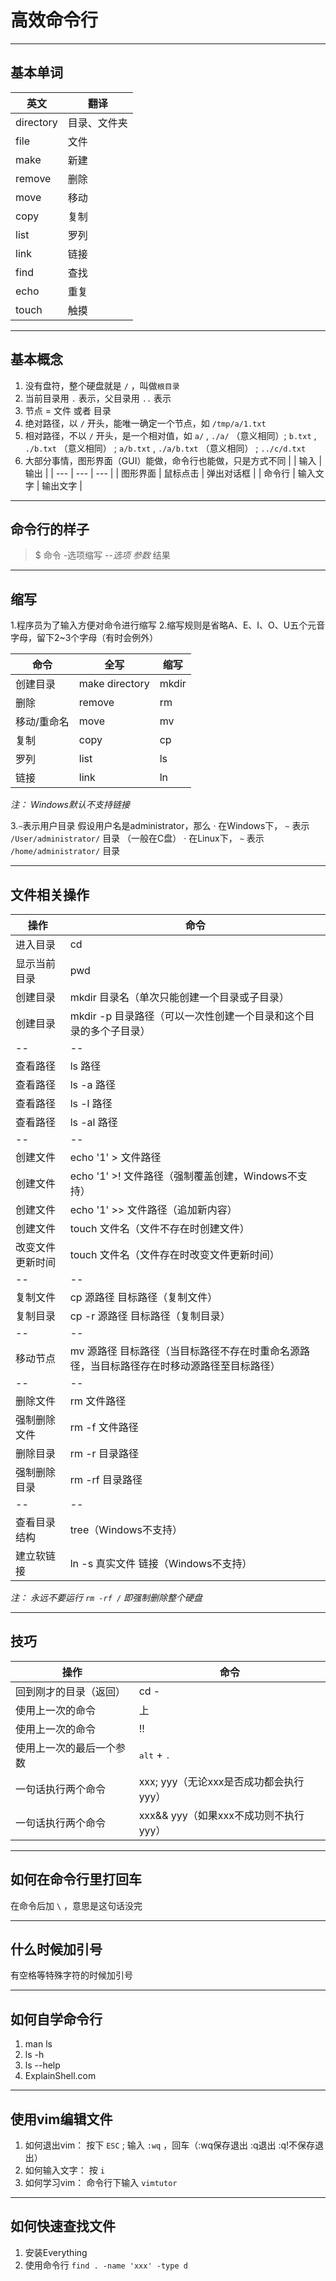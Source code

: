 # 高效命令行

***

## 基本单词
| 英文 | 翻译 |
| --- | --- |
| directory | 目录、文件夹 |
| file | 文件 |
| make | 新建 |
| remove | 删除 |
| move | 移动 |
| copy | 复制 |
| list | 罗列 |
| link | 链接 |
| find | 查找 |
| echo | 重复 |
| touch | 触摸 |

***

## 基本概念
1. 没有盘符，整个硬盘就是 `/` ，叫做`根目录`
2. 当前目录用 `.` 表示，父目录用 `..` 表示
3. 节点 = 文件 或者 目录
4. 绝对路径，以 `/` 开头，能唯一确定一个节点，如 `/tmp/a/1.txt`
5. 相对路径，不以 `/` 开头，是一个相对值，如 `a/` , `./a/` （意义相同）; `b.txt` , `./b.txt` （意义相同） ; `a/b.txt` , `./a/b.txt` （意义相同） ; `../c/d.txt`
6. 大部分事情，图形界面（GUI）能做，命令行也能做，只是方式不同
| | 输入 | 输出 |
| --- | --- | --- |
| 图形界面 | 鼠标点击 | 弹出对话框 |
| 命令行 | 输入文字 | 输出文字 |

***

## 命令行的样子
> $ 命令 -选项缩写 *--选项 参数*
> 结果

***

## 缩写
1.程序员为了输入方便对命令进行缩写
2.缩写规则是省略A、E、I、O、U五个元音字母，留下2~3个字母（有时会例外）

| 命令 | 全写 | 缩写 |
| --- | --- | --- |
| 创建目录 | make directory | mkdir |
| 删除 | remove | rm |
| 移动/重命名 | move | mv |
| 复制 | copy | cp |
| 罗列 | list | ls |
| 链接 | link | ln |

*注： Windows默认不支持链接*

3.`~`表示用户目录
    假设用户名是administrator，那么
    · 在Windows下， `~` 表示 `/User/administrator/` 目录 （一般在C盘）
    · 在Linux下， `~` 表示 `/home/administrator/` 目录

***

## 文件相关操作
操作             | 命令
-----------------|-----------------------|
进入目录         | cd
显示当前目录     | pwd
创建目录         | mkdir 目录名（单次只能创建一个目录或子目录）
创建目录         | mkdir -p 目录路径（可以一次性创建一个目录和这个目录的多个子目录）
--               | --
查看路径         | ls 路径
查看路径         | ls -a 路径
查看路径         | ls -l 路径
查看路径         | ls -al 路径
--               | --
创建文件         | echo '1' > 文件路径
创建文件         | echo '1' >! 文件路径（强制覆盖创建，Windows不支持）
创建文件         | echo '1' >> 文件路径（追加新内容）
创建文件         | touch 文件名（文件不存在时创建文件）
改变文件更新时间 | touch 文件名（文件存在时改变文件更新时间）
--               | --
复制文件         | cp 源路径 目标路径（复制文件）
复制目录         | cp -r 源路径 目标路径（复制目录）
--               | --
移动节点         | mv 源路径 目标路径（当目标路径不存在时重命名源路径，当目标路径存在时移动源路径至目标路径）
--               | --
删除文件         | rm 文件路径
强制删除文件     | rm -f 文件路径
删除目录         | rm -r 目录路径
强制删除目录     | rm -rf 目录路径
--               | --
查看目录结构     | tree（Windows不支持）
建立软链接       | ln -s 真实文件 链接（Windows不支持）

*注： 永远不要运行 `rm -rf /` 即强制删除整个硬盘*

***

## 技巧
操作                     | 命令
-------------------------|-------------------------------|
回到刚才的目录（返回）   | cd -
使用上一次的命令         | 上
使用上一次的命令         | !!
使用上一次的最后一个参数 | <kbd>alt</kbd> + <kbd>.</kbd>
一句话执行两个命令       | xxx; yyy（无论xxx是否成功都会执行yyy）
一句话执行两个命令       | xxx&& yyy（如果xxx不成功则不执行yyy）

***

## 如何在命令行里打回车
在命令后加 `\` ，意思是这句话没完

***

## 什么时候加引号
有空格等特殊字符的时候加引号

***

## 如何自学命令行
1. man ls
2. ls -h
3. ls --help
4. ExplainShell.com

***

## 使用vim编辑文件
1. 如何退出vim： 按下 `ESC` ; 输入 `:wq` ，回车（:wq保存退出 :q退出 :q!不保存退出）
2. 如何输入文字： 按 `i`
3. 如何学习vim： 命令行下输入 `vimtutor`

***

## 如何快速查找文件
1. 安装Everything
2. 使用命令行 `find . -name 'xxx' -type d`
